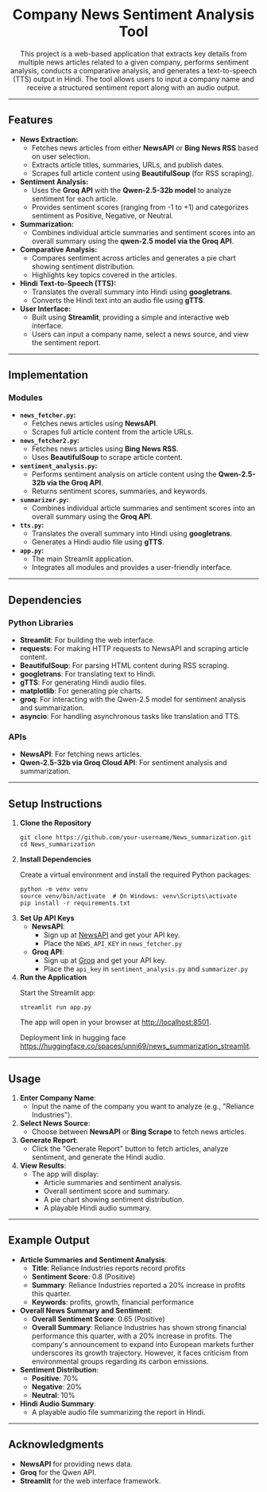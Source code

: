 <h1 align="center">Company News Sentiment Analysis Tool</h1>

<p align="center">
  This project is a web-based application that extracts key details from multiple news articles related to a given company, performs sentiment analysis, conducts a comparative analysis, and generates a text-to-speech (TTS) output in Hindi. The tool allows users to input a company name and receive a structured sentiment report along with an audio output.
</p>

---

<h2>Features</h2>

<ul>
  <li>
    <strong>News Extraction:</strong>
    <ul>
      <li>Fetches news articles from either <strong>NewsAPI</strong> or <strong>Bing News RSS</strong> based on user selection.</li>
      <li>Extracts article titles, summaries, URLs, and publish dates.</li>
      <li>Scrapes full article content using <strong>BeautifulSoup</strong> (for RSS scraping).</li>
    </ul>
  </li>
  <li>
    <strong>Sentiment Analysis:</strong>
    <ul>
      <li>Uses the <strong>Groq API</strong> with the <strong>Qwen-2.5-32b model</strong> to analyze sentiment for each article.</li>
      <li>Provides sentiment scores (ranging from -1 to +1) and categorizes sentiment as Positive, Negative, or Neutral.</li>
    </ul>
  </li>
  <li>
    <strong>Summarization:</strong>
    <ul>
      <li>Combines individual article summaries and sentiment scores into an overall summary using the <strong>qwen-2.5 model via the Groq API</strong>.</li>
    </ul>
  </li>
  <li>
    <strong>Comparative Analysis:</strong>
    <ul>
      <li>Compares sentiment across articles and generates a pie chart showing sentiment distribution.</li>
      <li>Highlights key topics covered in the articles.</li>
    </ul>
  </li>
  <li>
    <strong>Hindi Text-to-Speech (TTS):</strong>
    <ul>
      <li>Translates the overall summary into Hindi using <strong>googletrans</strong>.</li>
      <li>Converts the Hindi text into an audio file using <strong>gTTS</strong>.</li>
    </ul>
  </li>
  <li>
    <strong>User Interface:</strong>
    <ul>
      <li>Built using <strong>Streamlit</strong>, providing a simple and interactive web interface.</li>
      <li>Users can input a company name, select a news source, and view the sentiment report.</li>
    </ul>
  </li>
</ul>

---

<h2>Implementation</h2>

<h3>Modules</h3>

<ul>
  <li>
    <strong><code>news_fetcher.py</code>:</strong>
    <ul>
      <li>Fetches news articles using <strong>NewsAPI</strong>.</li>
      <li>Scrapes full article content from the article URLs.</li>
    </ul>
  </li>
  <li>
    <strong><code>news_fetcher2.py</code>:</strong>
    <ul>
      <li>Fetches news articles using <strong>Bing News RSS</strong>.</li>
      <li>Uses <strong>BeautifulSoup</strong> to scrape article content.</li>
    </ul>
  </li>
  <li>
    <strong><code>sentiment_analysis.py</code>:</strong>
    <ul>
      <li>Performs sentiment analysis on article content using the <strong>Qwen-2.5-32b via the Groq API</strong>.</li>
      <li>Returns sentiment scores, summaries, and keywords.</li>
    </ul>
  </li>
  <li>
    <strong><code>summarizer.py</code>:</strong>
    <ul>
      <li>Combines individual article summaries and sentiment scores into an overall summary using the <strong>Groq API</strong>.</li>
    </ul>
  </li>
  <li>
    <strong><code>tts.py</code>:</strong>
    <ul>
      <li>Translates the overall summary into Hindi using <strong>googletrans</strong>.</li>
      <li>Generates a Hindi audio file using <strong>gTTS</strong>.</li>
    </ul>
  </li>
  <li>
    <strong><code>app.py</code>:</strong>
    <ul>
      <li>The main Streamlit application.</li>
      <li>Integrates all modules and provides a user-friendly interface.</li>
    </ul>
  </li>
</ul>

---

<h2>Dependencies</h2>

<h3>Python Libraries</h3>

<ul>
  <li><strong>Streamlit</strong>: For building the web interface.</li>
  <li><strong>requests</strong>: For making HTTP requests to NewsAPI and scraping article content.</li>
  <li><strong>BeautifulSoup</strong>: For parsing HTML content during RSS scraping.</li>
  <li><strong>googletrans</strong>: For translating text to Hindi.</li>
  <li><strong>gTTS</strong>: For generating Hindi audio files.</li>
  <li><strong>matplotlib</strong>: For generating pie charts.</li>
  <li><strong>groq</strong>: For interacting with the Qwen-2.5 model for sentiment analysis and summarization.</li>
  <li><strong>asyncio</strong>: For handling asynchronous tasks like translation and TTS.</li>
</ul>

<h3>APIs</h3>

<ul>
  <li><strong>NewsAPI</strong>: For fetching news articles.</li>
  <li><strong>Qwen-2.5-32b via Groq Cloud API</strong>: For sentiment analysis and summarization.</li>
</ul>

---

<h2>Setup Instructions</h2>

<ol>
  <li>
    <strong>Clone the Repository</strong>
    <pre><code>git clone https://github.com/your-username/News_summarization.git
cd News_summarization</code></pre>
  </li>
  <li>
    <strong>Install Dependencies</strong>
    <p>Create a virtual environment and install the required Python packages:</p>
    <pre><code>python -m venv venv
source venv/bin/activate  # On Windows: venv\Scripts\activate
pip install -r requirements.txt</code></pre>
  </li>
  <li>
    <strong>Set Up API Keys</strong>
    <ul>
      <li>
        <strong>NewsAPI</strong>:
        <ul>
          <li>Sign up at <a href="https://newsapi.org/">NewsAPI</a> and get your API key.</li>
          <li>Place the <code>NEWS_API_KEY</code> in <code>news_fetcher.py</code> </li>
        </ul>
      </li>
      <li>
        <strong>Groq API</strong>:
        <ul>
          <li>Sign up at <a href="https://groq.com/">Groq</a> and get your API key.</li>
          <li>Place the <code>api_key</code> in <code>sentiment_analysis.py</code> and <code>summarizer.py</code> </li>
        </ul>
      </li>
    </ul>
  </li>
  <li>
    <strong>Run the Application</strong>
    <p>Start the Streamlit app:</p>
    <pre><code>streamlit run app.py</code></pre>
    <p>The app will open in your browser at <a href="http://localhost:8501">http://localhost:8501</a>.</p>
    <p>Deployment link in hugging face <a href="https://huggingface.co/spaces/unni69/news_summarization_streamlit">https://huggingface.co/spaces/unni69/news_summarization_streamlit</a>.</p>
  </li>
</ol>

---

<h2>Usage</h2>

<ol>
  <li>
    <strong>Enter Company Name</strong>:
    <ul>
      <li>Input the name of the company you want to analyze (e.g., "Reliance Industries").</li>
    </ul>
  </li>
  <li>
    <strong>Select News Source</strong>:
    <ul>
      <li>Choose between <strong>NewsAPI</strong> or <strong>Bing Scrape</strong> to fetch news articles.</li>
    </ul>
  </li>
  <li>
    <strong>Generate Report</strong>:
    <ul>
      <li>Click the "Generate Report" button to fetch articles, analyze sentiment, and generate the Hindi audio.</li>
    </ul>
  </li>
  <li>
    <strong>View Results</strong>:
    <ul>
      <li>The app will display:
        <ul>
          <li>Article summaries and sentiment analysis.</li>
          <li>Overall sentiment score and summary.</li>
          <li>A pie chart showing sentiment distribution.</li>
          <li>A playable Hindi audio summary.</li>
        </ul>
      </li>
    </ul>
  </li>
</ol>

---

<h2>Example Output</h2>

<ul>
  <li>
    <strong>Article Summaries and Sentiment Analysis</strong>:
    <ul>
      <li><strong>Title</strong>: Reliance Industries reports record profits</li>
      <li><strong>Sentiment Score</strong>: 0.8 (Positive)</li>
      <li><strong>Summary</strong>: Reliance Industries reported a 20% increase in profits this quarter.</li>
      <li><strong>Keywords</strong>: profits, growth, financial performance</li>
    </ul>
  </li>
  <li>
    <strong>Overall News Summary and Sentiment</strong>:
    <ul>
      <li><strong>Overall Sentiment Score</strong>: 0.65 (Positive)</li>
      <li><strong>Overall Summary</strong>: Reliance Industries has shown strong financial performance this quarter, with a 20% increase in profits. The company's announcement to expand into European markets further underscores its growth trajectory. However, it faces criticism from environmental groups regarding its carbon emissions.</li>
    </ul>
  </li>
  <li>
    <strong>Sentiment Distribution</strong>:
    <ul>
      <li><strong>Positive</strong>: 70%</li>
      <li><strong>Negative</strong>: 20%</li>
      <li><strong>Neutral</strong>: 10%</li>
    </ul>
  </li>
  <li>
    <strong>Hindi Audio Summary</strong>:
    <ul>
      <li>A playable audio file summarizing the report in Hindi.</li>
    </ul>
  </li>
</ul>

---

<h2>Acknowledgments</h2>

<ul>
  <li><strong>NewsAPI</strong> for providing news data.</li>
  <li><strong>Groq</strong> for the Qwen API.</li>
  <li><strong>Streamlit</strong> for the web interface framework.</li>
</ul>
